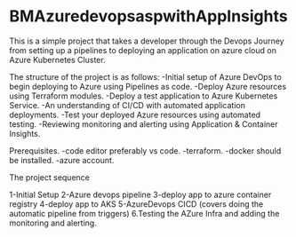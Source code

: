 # BMAzuredevopsaspwithAppInsights

This is a simple project that takes a developer through the Devops Journey from setting up a pipelines to deploying an application on azure cloud on Azure Kubernetes Cluster.

The structure of the project is as follows:
-Initial setup of Azure DevOps to begin deploying to Azure using Pipelines as code.
-Deploy Azure resources using Terraform modules.
-Deploy a test application to Azure Kubernetes Service.
-An understanding of CI/CD with automated application deployments.
-Test your deployed Azure resources using automated testing.
-Reviewing monitoring and alerting using Application & Container Insights.

Prerequisites.
-code editor preferably vs code.
-terraform.
-docker should be installed. 
-azure account.

The project sequence 

1-Initial Setup
2-Azure devops pipeline
3-deploy app to azure container registry
4-deploy app to AKS
5-AzureDevops CICD (covers doing the automatic pipeline from triggers)
6.Testing the AZure Infra and adding the monitoring and alerting.




